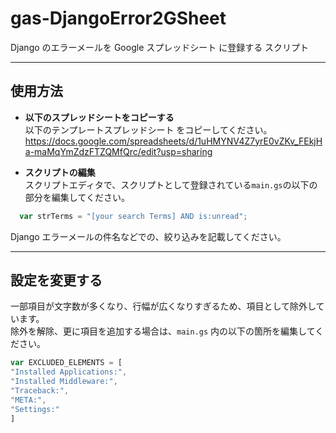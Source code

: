 # gas-DjangoError2GSheet
Django のエラーメールを Google スプレッドシート に登録する スクリプト

-----------------
## 使用方法      
* **以下のスプレッドシートをコピーする**    
以下のテンプレートスプレッドシート をコピーしてください。     
https://docs.google.com/spreadsheets/d/1uHMYNV4Z7yrE0vZKv_FEkjHa-maMqYmZdzFTZQMfQrc/edit?usp=sharing

* **スクリプトの編集**     
スクリプトエディタで、スクリプトとして登録されている`main.gs`の以下の部分を編集してください。       
```JavaScript
  var strTerms = "[your search Terms] AND is:unread";
```
Django エラーメールの件名などでの、絞り込みを記載してください。      

-----------------
## 設定を変更する     
一部項目が文字数が多くなり、行幅が広くなりすぎるため、項目として除外しています。         
除外を解除、更に項目を追加する場合は、`main.gs` 内の以下の箇所を編集してください。        

```JavaScript
var EXCLUDED_ELEMENTS = [
"Installed Applications:",
"Installed Middleware:",
"Traceback:",
"META:",
"Settings:"
]
```

